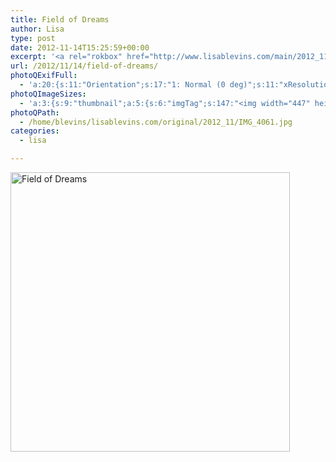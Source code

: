 ```yaml
---
title: Field of Dreams
author: Lisa
type: post
date: 2012-11-14T15:25:59+00:00
excerpt: '<a rel="rokbox" href="http://www.lisablevins.com/main/2012_11/IMG_4061.jpg" title="Field of Dreams"><img width="447" height="447" alt="Field of Dreams" src="http://www.lisablevins.com/thumbnail/2012_11/IMG_4061.jpg" class="photoQexcerpt photoQLinkImg" /></a>'
url: /2012/11/14/field-of-dreams/
photoQExifFull:
  - 'a:20:{s:11:"Orientation";s:17:"1: Normal (0 deg)";s:11:"xResolution";s:26:"72 dots per ResolutionUnit";s:11:"yResolution";s:26:"72 dots per ResolutionUnit";s:14:"ResolutionUnit";s:4:"Inch";s:11:"ExifVersion";s:12:"version 2.21";s:15:"FlashPixVersion";s:9:"version 1";s:10:"ColorSpace";s:4:"sRGB";s:14:"ExifImageWidth";s:11:"1433 pixels";s:15:"ExifImageHeight";s:11:"1433 pixels";s:16:"SceneCaptureMode";s:1:"0";s:20:"FocalLength35mmEquiv";s:0:"";s:7:"NumTags";s:1:"8";s:18:"Latitude Reference";s:1:"N";s:8:"Latitude";s:6:"52.375";s:19:"Longitude Reference";s:1:"E";s:9:"Longitude";s:15:"6.0061666666667";s:8:"Altitude";s:2:"0m";s:4:"Time";s:11:"31.79:54:16";s:20:"MeasurementPrecision";s:1:"0";s:9:"Datestamp";s:10:"2012:08:12";}'
photoQImageSizes:
  - 'a:3:{s:9:"thumbnail";a:5:{s:6:"imgTag";s:147:"<img width="447" height="447" alt="Field of Dreams" src="http://www.lisablevins.com/thumbnail/2012_11/IMG_4061.jpg" class="PhotoQImg" />";s:6:"imgUrl";s:68:"http://www.lisablevins.com/thumbnail/2012_11/IMG_4061.jpg";s:7:"imgPath";s:71:"/home/blevins/lisablevins.com/thumbnail/2012_11/IMG_4061.jpg";s:8:"imgWidth";s:3:"447";s:9:"imgHeight";s:3:"447";}s:4:"main";a:5:{s:6:"imgTag";s:142:"<img width="525" height="525" alt="Field of Dreams" src="http://www.lisablevins.com/main/2012_11/IMG_4061.jpg" class="PhotoQImg" />";s:6:"imgUrl";s:63:"http://www.lisablevins.com/main/2012_11/IMG_4061.jpg";s:7:"imgPath";s:66:"/home/blevins/lisablevins.com/main/2012_11/IMG_4061.jpg";s:8:"imgWidth";s:3:"525";s:9:"imgHeight";s:3:"525";}s:8:"original";a:5:{s:6:"imgTag";s:148:"<img width="1433" height="1433" alt="Field of Dreams" src="http://www.lisablevins.com/original/2012_11/IMG_4061.jpg" class="PhotoQImg" />";s:6:"imgUrl";s:67:"http://www.lisablevins.com/original/2012_11/IMG_4061.jpg";s:7:"imgPath";s:70:"/home/blevins/lisablevins.com/original/2012_11/IMG_4061.jpg";s:8:"imgWidth";s:4:"1433";s:9:"imgHeight";s:4:"1433";}}'
photoQPath:
  - /home/blevins/lisablevins.com/original/2012_11/IMG_4061.jpg
categories:
  - lisa

---
```

<a rel="lightbox" href="http://www.lisablevins.com/main/2012_11/IMG_4061.jpg" title="Field of Dreams"><img width="447" height="447" alt="Field of Dreams" src="http://www.lisablevins.com/thumbnail/2012_11/IMG_4061.jpg" class="photoQcontent photoQLinkImg" /></a>

<div class="photoQDescr">
</div>